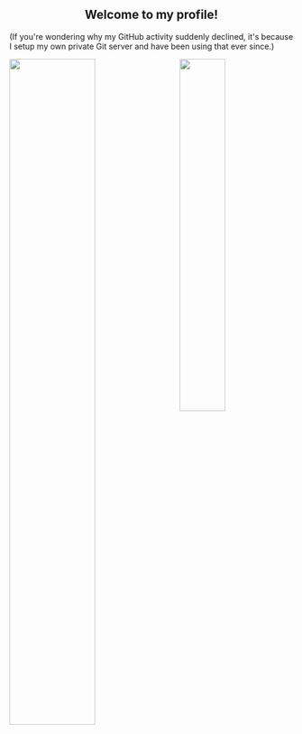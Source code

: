 <h2 align="center">Welcome to my profile!</h2>

(If you're wondering why my GitHub activity suddenly declined, it's because I setup my own private Git server and have been using that ever since.)

<img align="left" width="55%" src="https://github-readme-stats.vercel.app/api?username=viral32111&count_private=true&show_icons=true&include_all_commits=true&disable_animations=true&hide_border=true&bg_color=00000000&text_color=3498db&custom_title=My%20statistics">
<img align="right" width="40%" src="https://github-readme-stats.vercel.app/api/top-langs/?username=viral32111&hide_border=true&bg_color=00000000&text_color=3498db&langs_count=10&layout=compact&custom_title=My language breakdown">
